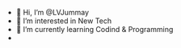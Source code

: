 - 👋 Hi, I’m @LVJummay
- 👀 I’m interested in New Tech
- 🌱 I’m currently learning Codind & Programming
- 

<!---
LVJummay/LVJummay is a ✨ special ✨ repository because its `README.md` (this file) appears on your GitHub profile.
You can click the Preview link to take a look at your changes.
--->
